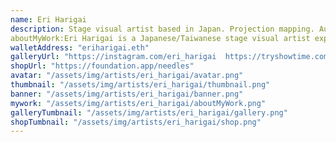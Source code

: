 ```yaml
---
name: Eri Harigai
description: Stage visual artist based in Japan. Projection mapping. Audiovisual art.
aboutMyWork:Eri Harigai is a Japanese/Taiwanese stage visual artist experienced in live visuals for TV and concerts. She is passionate about immersive experiences and has produced projection mapping work that has been awarded internationally. Her 3D art is a mix of surrealism and Japanese aesthetics and she hopes to merge her art style with her motion skills to produce something truly unique.
walletAddress: "eriharigai.eth"
galleryUrl: "https://instagram.com/eri_harigai  https://tryshowtime.com/needles"
shopUrl: "https://foundation.app/needles"
avatar: "/assets/img/artists/eri_harigai/avatar.png"
thumbnail: "/assets/img/artists/eri_harigai/thumbnail.png"
banner: "/assets/img/artists/eri_harigai/banner.png"
mywork: "/assets/img/artists/eri_harigai/aboutMyWork.png"
galleryTumbnail: "/assets/img/artists/eri_harigai/gallery.png"
shopTumbnail: "/assets/img/artists/eri_harigai/shop.png"
---
```

